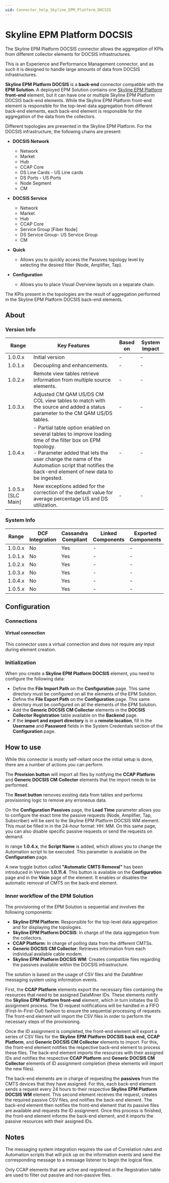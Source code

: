 ```yaml
---
uid: Connector_help_Skyline_EPM_Platform_DOCSIS
---
```


# Skyline EPM Platform DOCSIS

The Skyline EPM Platform DOCSIS connector allows the aggregation of KPIs from different collector elements for DOCSIS infrastructures.

This is an Experience and Performance Management connector, and as such it is designed to handle large amounts of data from DOCSIS infrastructures.

**Skyline EPM Platform DOCSIS** is a **back-end** connector compatible with the **EPM Solution**. A deployed EPM Solution contains one [Skyline EPM Platform](xref:Connector_help_Skyline_EPM_Platform) **front-end** element, but it can have one or multiple Skyline EPM Platform DOCSIS back-end elements. While the Skyline EPM Platform front-end element is responsible for the top-level data aggregation from different back-end elements, each back-end element is responsible for the aggregation of the data from the collectors.

Different topologies are presented in the Skyline EPM Platform. For the DOCSIS infrastructure, the following chains are present:

- **DOCSIS Network**

  - Network
  - Market
  - Hub
  - CCAP Core
  - DS Line Cards - US Line cards
  - DS Ports - US Ports
  - Node Segment
  - CM

- **DOCSIS Service**

  - Network
  - Market
  - Hub
  - CCAP Core
  - Service Group \[Fiber Node\]
  - DS Service Group- US Service Group
  - CM

- **Quick**

  - Allows you to quickly access the Passives topology level by selecting the desired filter (Node, Amplifier, Tap).

- **Configuration**

  - Allows you to place Visual Overview layouts on a separate chain.

The KPIs present in the topologies are the result of aggregation performed in the Skyline EPM Platform DOCSIS back-end elements.

## About

### Version Info

| Range | Key Features | Based on | System Impact |
|--|--|--|--|
| 1.0.0.x | Initial version | - | - |
| 1.0.1.x | Decoupling and enhancements. | - | - |
| 1.0.2.x | Remote view tables retrieve information from multiple source elements. | - | - |
| 1.0.3.x | Adjusted CM QAM US/DS CM COL view tables to match with the source and added a status parameter to the CM QAM US/DS tables. | - | - |
| 1.0.4.x | - Partial table option enabled on several tables to improve loading time of the filter box on EPM topology. <br>- Parameter added that lets the user change the name of the Automation script that notifies the back-end element of new data to be ingested. | - | - |
| 1.0.5.x [SLC Main]   | New exceptions added for the correction of the default value for average percentage US and DS utilization. | - | - |

### System Info

| Range     | DCF Integration     | Cassandra Compliant     | Linked Components     | Exported Components     |
|-----------|---------------------|-------------------------|-----------------------|-------------------------|
| 1.0.0.x   | No                  | Yes                     | -                     | -                       |
| 1.0.1.x   | No                  | Yes                     | -                     | -                       |
| 1.0.2.x   | No                  | Yes                     | -                     | -                       |
| 1.0.3.x   | No                  | Yes                     | -                     | -                       |
| 1.0.4.x   | No                  | Yes                     | -                     | -                       |
| 1.0.5.x   | No                  | Yes                     | -                     | -                       |

## Configuration

### Connections

#### Virtual connection

This connector uses a virtual connection and does not require any input during element creation.

### Initialization

When you create a **Skyline EPM Platform DOCSIS** element, you need to configure the following data:

- Define the **File Import Path** on the **Configuration** page. This same directory must be configured on all the elements of the EPM Solution.
- Define the **File Export Path** on the **Configuration** page. This same directory must be configured on all the elements of the EPM Solution.
- Add the **Generic DOCSIS CM Collector** elements in the **DOCSIS Collector Registration** table available on the **Backend** page.
- If the **import and export directory** is in a **remote location**, fill in the **Username** and **Password** fields in the System Credentials section of the **Configuration** page.

## How to use

While this connector is mostly self-reliant once the initial setup is done, there are a number of actions you can perform.

The **Provision button** will import all files by notifying the **CCAP Platform** and **Generic DOCSIS CM** **Collector** elements that the import needs to be performed.

The **Reset button** removes existing data from tables and performs provisioning logic to remove any erroneous data.

On the **Configuration Passives** page, the **Load Time** parameter allows you to configure the exact time the passive requests (Node, Amplifier, Tap, Subscriber) will be sent to the Skyline EPM Platform DOCSIS WM element. This must be filled in in the 24-hour format: HH: MM. On this same page, you can also disable specific passive requests or send the requests on demand.

In range **1.0.4.x**, the **Script Name** is added, which allows you to change the Automation script to be executed. This parameter is available on the **Configuration** page.

A new toggle button called **"Automatic CMTS Removal"** has been introduced in Version **1.0.11.4**. This button is available on the **Configuration** page and in the **Visio** page of the element. It enables or disables the automatic removal of CMTS on the back-end element.

### Inner workflow of the EPM Solution

The provisioning of the EPM Solution is sequential and involves the following components:

- **Skyline EPM Platform**: Responsible for the top-level data aggregation and for displaying the topologies.
- **Skyline EPM Platform DOCSIS**: In charge of the data aggregation from the collectors.
- **CCAP Platform**: In charge of polling data from the different CMTSs.
- **Generic DOCSIS CM Collector**: Retrieves information from each individual available cable modem.
- **Skyline EPM Platform DOCSIS WM**: Creates compatible files regarding the passives available within the DOCSIS infrastructure.

The solution is based on the usage of CSV files and the DataMiner messaging system using information events.

First, the **CCAP Platform** elements export the necessary files containing the resources that need to be assigned DataMiner IDs. These elements notify the **Skyline EPM Platform front-end** element, which in turn initiates the ID assignment process. The ID request notifications will be handled in a FIFO (First-In-First-Out) fashion to ensure the sequential processing of requests. The front-end element will import the CSV files in order to perform the necessary steps of the provisioning.

Once the ID assignment is completed, the front-end element will export a series of CSV files for the **Skyline** **EPM** **Platform DOCSIS back end,** **CCAP Platform**, and **Generic DOCSIS CM Collector** elements to import. For this, the front-end element notifies the respective back-end element to process these files. The back-end element imports the resources with their assigned IDs and notifies the respective **CCAP Platform** and **Generic DOCSIS CM Collector** elements of ID assignment completion (these elements will import the new files).

The back-end elements are in charge of requesting the **passives** from the CMTS devices that they have assigned. For this, each back-end element sends a request every 24 hours to their respective **Skyline EPM Platform DOCSIS WM** element. This second element receives the request, creates the required passive CSV files, and notifies the back-end element. The back-end element then notifies the front-end element that its passive files are available and requests the ID assignment. Once this process is finished, the front-end element informs the back-end element, and it imports the passive resources with their assigned IDs.

## Notes

The messaging system integration requires the use of Correlation rules and Automation scripts that will pick up on the information events and send the corresponding message to a message listener to begin the logical flow.

Only CCAP elements that are active and registered in the Registration table are used to filter out passive and non-passive files.
